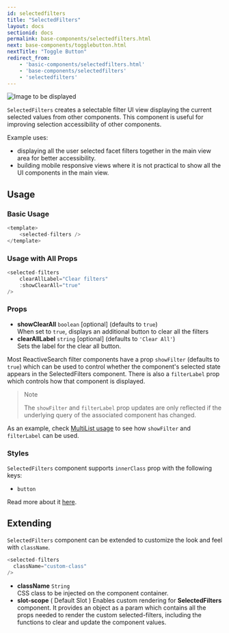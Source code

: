 ```yaml
---
id: selectedfilters
title: "SelectedFilters"
layout: docs
sectionid: docs
permalink: base-components/selectedfilters.html
next: base-components/togglebutton.html
nextTitle: "Toggle Button"
redirect_from:
    - 'basic-components/selectedfilters.html'
    - 'base-components/selectedfilters'
    - 'selectedfilters'
---
```


![Image to be displayed](https://i.imgur.com/6GqSVW2.png)

`SelectedFilters` creates a selectable filter UI view displaying the current selected values from other components. This component is useful for improving selection accessibility of other components.

Example uses:
* displaying all the user selected facet filters together in the main view area for better accessibility.
* building mobile responsive views where it is not practical to show all the UI components in the main view.

## Usage

### Basic Usage 

```js
<template>
    <selected-filters />
</template>
```

### Usage with All Props

```js
<selected-filters 
    clearAllLabel="Clear filters"
    :showClearAll="true"
/>
```

### Props

- **showClearAll** `boolean` [optional] (defaults to `true`)    
    When set to `true`, displays an additional button to clear all the filters
- **clearAllLabel** `string` [optional] (defaults to `'Clear All'`)     
    Sets the label for the clear all button. 

Most ReactiveSearch filter components have a prop `showFilter` (defaults to `true`) which can be used to control whether the component's selected state appears in the SelectedFilters component. There is also a `filterLabel` prop which controls how that component is displayed.

> Note
>
> The `showFilter` and `filterLabel` prop updates are only reflected if the underlying query of the associated component has changed.

As an example, check [MultiList usage](/basic-components/multilist.html#usage) to see how `showFilter` and `filterLabel` can be used.

### Styles

`SelectedFilters` component supports `innerClass` prop with the following keys:  

- `button`
 
Read more about it [here](/theming/class.html).

## Extending

`SelectedFilters` component can be extended to customize the look and feel with `className`.

```js
<selected-filters
  className="custom-class"
/>
```

- **className** `String`  
    CSS class to be injected on the component container.
- **slot-scope** ( Default Slot )
    Enables custom rendering for **SelectedFilters** component. It provides an object as a param which contains all the props needed to render the custom selected-filters, including the functions to clear and update the component values.